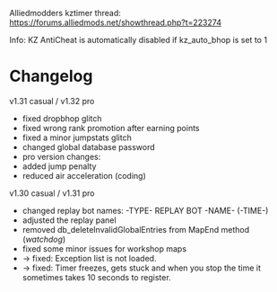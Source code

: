 Alliedmodders kztimer thread: https://forums.alliedmods.net/showthread.php?t=223274

Info: KZ AntiCheat is automatically disabled if kz_auto_bhop is set to 1

Changelog
=======

v1.31 casual / v1.32 pro
- fixed dropbhop glitch
- fixed wrong rank promotion after earning points
- fixed a minor jumpstats glitch
- changed global database password
- pro version changes:
- added jump penalty
- reduced air acceleration (coding)

v1.30 casual / v1.31 pro
- changed replay bot names: -TYPE- REPLAY BOT -NAME- (-TIME-)
- adjusted the replay panel
- removed db_deleteInvalidGlobalEntries from MapEnd method (*watchdog*)
- fixed some minor issues for workshop maps
- -> fixed: Exception list is not loaded.
- -> fixed: Timer freezes, gets stuck and when you stop the time it sometimes takes 10 seconds to register.
